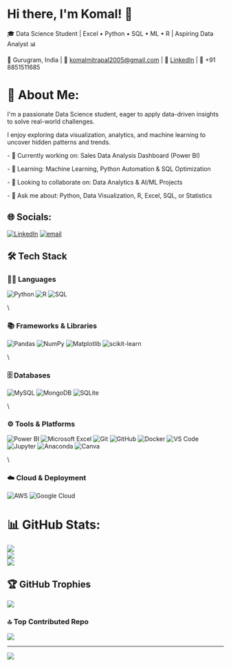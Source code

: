 # Hi there, I'm Komal! 👋


🎓 Data Science Student | Excel • Python • SQL • ML • R | Aspiring Data Analyst 📊

📍 Gurugram, India | 📧 komalmitrapal2005@gmail.com | 💼 [LinkedIn](www.linkedin.com/in/komal-mittrapal-66855b347) | 📱 +91 8851511685


# 💫 About Me:

I'm a passionate Data Science student, eager to apply data-driven insights to solve real-world challenges.

I enjoy exploring data visualization, analytics, and machine learning to uncover hidden patterns and trends.


\- 🔭 Currently working on: Sales Data Analysis Dashboard (Power BI)

\- 🌱 Learning: Machine Learning, Python Automation & SQL Optimization

\- 👯 Looking to collaborate on: Data Analytics & AI/ML Projects

\- 💬 Ask me about: Python, Data Visualization, R, Excel, SQL, or Statistics


## 🌐 Socials:
[![LinkedIn](https://img.shields.io/badge/LinkedIn-%230077B5.svg?logo=linkedin&logoColor=white)](https://linkedin.com/in/KomalMittrapal) [![email](https://img.shields.io/badge/Email-D14836?logo=gmail&logoColor=white)](mailto:komalmitrapal2005@gmail.com) 


## 🛠️ Tech Stack

### 🧑‍💻 Languages

![Python](https://img.shields.io/badge/Python-3776AB?logo=python&logoColor=white) ![R](https://img.shields.io/badge/R-276DC3?logo=r&logoColor=white) ![SQL](https://img.shields.io/badge/SQL-336791?logo=postgresql&logoColor=white)

\

### 📚 Frameworks & Libraries

![Pandas](https://img.shields.io/badge/pandas-150458?logo=pandas&logoColor=white) ![NumPy](https://img.shields.io/badge/NumPy-013243?logo=numpy&logoColor=white) ![Matplotlib](https://img.shields.io/badge/Matplotlib-11557C?logo=plotly&logoColor=white) ![scikit-learn](https://img.shields.io/badge/scikit--learn-F7931E?logo=scikit-learn&logoColor=white)

\

### 🗄️ Databases

![MySQL](https://img.shields.io/badge/MySQL-4479A1?logo=mysql&logoColor=white) ![MongoDB](https://img.shields.io/badge/MongoDB-47A248?logo=mongodb&logoColor=white) ![SQLite](https://img.shields.io/badge/sqlite-%2307405e.svg?style=for-the-badge&logo=sqlite&logoColor=white)

\

### ⚙️ Tools & Platforms

![Power BI](https://img.shields.io/badge/Power%20BI-F2C811?logo=powerbi&logoColor=black) ![Microsoft Excel](https://img.shields.io/badge/Microsoft%20Excel-217346?logo=microsoftexcel&logoColor=white) ![Git](https://img.shields.io/badge/Git-F05032?logo=git&logoColor=white) ![GitHub](https://img.shields.io/badge/GitHub-181717?logo=github&logoColor=white) ![Docker](https://img.shields.io/badge/Docker-2496ED?logo=docker&logoColor=white) ![VS Code](https://img.shields.io/badge/VS%20Code-007ACC?logo=visualstudiocode&logoColor=white) ![Jupyter](https://img.shields.io/badge/Jupyter-F37626?logo=jupyter&logoColor=white) ![Anaconda](https://img.shields.io/badge/Anaconda-%2344A833.svg?style=for-the-badge&logo=anaconda&logoColor=white) ![Canva](https://img.shields.io/badge/Canva-%2300C4CC.svg?style=for-the-badge&logo=Canva&logoColor=white)

\

### ☁️ Cloud & Deployment

![AWS](https://img.shields.io/badge/AWS-232F3E?logo=amazonaws&logoColor=white) ![Google Cloud](https://img.shields.io/badge/Google%20Cloud-4285F4?logo=googlecloud&logoColor=white)

# 📊 GitHub Stats:
![](https://github-readme-stats.vercel.app/api?username=KomalMittrapal&theme=dark&hide_border=false&include_all_commits=false&count_private=false)<br/>
![](https://nirzak-streak-stats.vercel.app/?user=KomalMittrapal&theme=dark&hide_border=false)<br/>
![](https://github-readme-stats.vercel.app/api/top-langs/?username=KomalMittrapal&theme=dark&hide_border=false&include_all_commits=false&count_private=false&layout=compact)

## 🏆 GitHub Trophies
![](https://github-profile-trophy.vercel.app/?username=KomalMittrapal&theme=radical&no-frame=false&no-bg=true&margin-w=4)

### 🔝 Top Contributed Repo
![](https://github-contributor-stats.vercel.app/api?username=KomalMittrapal&limit=5&theme=dark&combine_all_yearly_contributions=true)

---
[![](https://visitcount.itsvg.in/api?id=KomalMittrapal&icon=0&color=0)](https://visitcount.itsvg.in)
